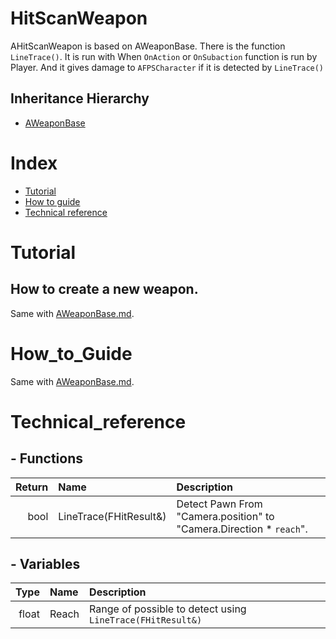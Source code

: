 # HitScanWeapon
AHitScanWeapon is based on AWeaponBase. There is the function `LineTrace()`. It is run with When `OnAction` or `OnSubaction` function is run by Player. And it gives damage to `AFPSCharacter` if it is detected by `LineTrace()`

## Inheritance Hierarchy
- [AWeaponBase](./WeaponBase.md)

# Index
- [Tutorial](#_Tutorial)
- [How to guide](#_How_to_Guide)
- [Technical reference](#_Technical_reference)

# Tutorial
## How to create a new weapon.
Same with [AWeaponBase.md](./WeaponBase.md).

# How_to_Guide
Same with [AWeaponBase.md](./WeaponBase.md).

# Technical_reference
## - Functions
|Return|Name|Description|
|---:|:---|:---|
|bool|LineTrace(FHitResult&)|Detect Pawn From "Camera.position" to "Camera.Direction * `reach`". 
## - Variables
|Type|Name|Description|
|---:|:---|:---|
|float|Reach|Range of possible to detect using `LineTrace(FHitResult&)`|